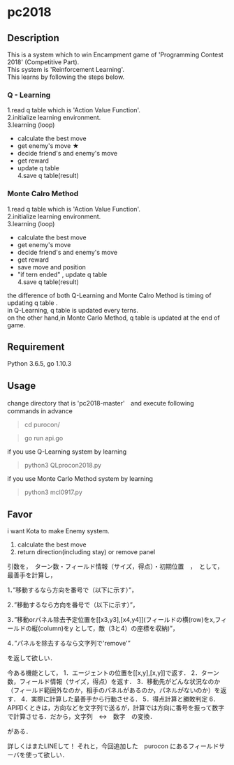 pc2018
====
## Description
This is a system which to win Encampment game of 'Programming Contest 2018' (Competitive Part).  
This system is 'Reinforcement Learning'.  
This learns by following the steps below.  
### Q - Learning

1.read q table which is 'Action Value Function'.  
2.initialize learning environment.  
3.learning (loop)  
  * calculate the best move  
  * get enemy's move  ★  
  * decide friend's and enemy's move  
  * get reward  
  * update q table  
4.save q table(result)

### Monte Calro Method
1.read q table which is 'Action Value Function'.  
2.initialize learning environment.  
3.learning (loop)  
  * calculate the best move  
  * get enemy's move  
  * decide friend's and enemy's move  
  * get reward  
  * save move and position  
  * "if tern ended" , update q table  
4.save q table(result)


the difference of both Q-Learning and Monte Calro Method is timing of updating q table .  
in Q-Learning, q table is updated every terns.  
on the other hand,in Monte Carlo Method, q table is updated at the end of game.

## Requirement
Python 3.6.5, go 1.10.3

## Usage
change directory that is 'pc2018-master'　and execute following commands in advance
> cd purocon/

> go run api.go

if you use Q-Learning system by learning 
> python3 QLprocon2018.py

if you use Monte Carlo Method system by learning
> python3 mcl0917.py

## Favor
i want Kota to make Enemy system.  
1. calculate the best move  
2. return direction(including stay) or remove panel   

引数を，　ターン数・フィールド情報（サイズ，得点）・初期位置　，　として，最善手を計算し，

1．”移動するなら方向を番号で（以下に示す）”，

2．”移動するなら方向を番号で（以下に示す）”，

3．”移動orパネル除去予定位置を[[x3,y3],[x4,y4]](フィールドの横(row)をx,フィールドの縦(column)をy として，敵（3と4）の座標を収納)”，

4．”パネルを除去するなら文字列で'remove'”

を返して欲しい．

今ある機能として，
1．エージェントの位置を[[x,y],[x,y]]で返す．
2．ターン数，フィールド情報（サイズ，得点）を返す．
3．移動先がどんな状況なのか（フィールド範囲外なのか，相手のパネルがあるのか，パネルがないのか）を返す．
4．実際に計算した最善手から行動させる．
5．得点計算と勝敗判定
6．API叩くときは，方向などを文字列で送るが，計算では方向に番号を振って数字で計算させる．だから，文字列　↔︎　数字　の変換．

がある．

詳しくはまたLINEして！
それと，今回追加した　purocon にあるフィールドサーバを使って欲しい．
